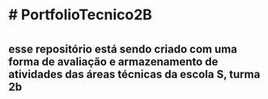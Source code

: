 <h1># PortfolioTecnico2B<h1/>
<h2>esse repositório está sendo criado com uma forma de avaliação e armazenamento de atividades das áreas técnicas da escola S, turma 2b<h2/>
